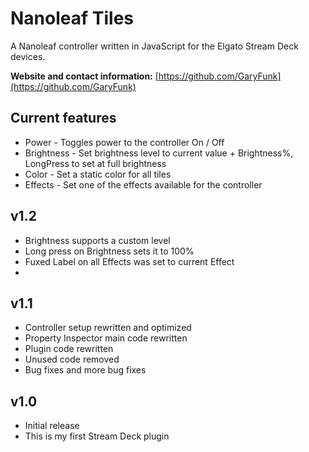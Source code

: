 # Nanoleaf Tiles
A Nanoleaf controller written in JavaScript for the Elgato Stream Deck devices.

**Website and contact information:** [https://github.com/GaryFunk](https://github.com/GaryFunk)

## Current features
- Power - Toggles power to the controller On / Off
- Brightness - Set brightness level to current value + Brightness%, LongPress to set at full brightness
- Color - Set a static color for all tiles
- Effects - Set one of the effects available for the controller

## v1.2
- Brightness supports a custom level
- Long press on Brightness sets it to 100%
- Fuxed Label on all Effects was set to current Effect
- 
## v1.1
- Controller setup rewritten and optimized
- Property Inspector main code rewritten
- Plugin code rewritten
- Unused code removed
- Bug fixes and more bug fixes

## v1.0
- Initial release
- This is my first Stream Deck plugin
